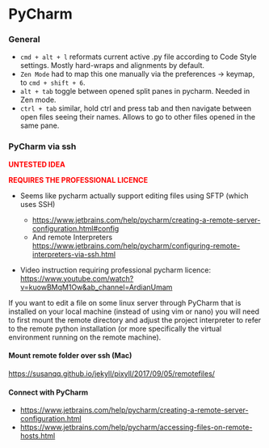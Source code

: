 # PyCharm

### General

- `cmd + alt + l`
reformats current active .py file according to Code Style settings. Mostly hard-wraps and alignments by default.
- `Zen Mode`
had to map this one manually via the preferences -> keymap, to `cmd + shift + 6`.
- `alt + tab`
toggle between opened split panes in pycharm. Needed in Zen mode.
- `ctrl + tab`
similar, hold ctrl and press tab and then navigate between open files seeing their names. Allows to go to other files opened in the same pane.

### PyCharm via ssh

<span style="color:red">**UNTESTED IDEA**</span>

<span style="color:red">**REQUIRES THE PROFESSIONAL LICENCE**</span>

- Seems like pycharm actually support editing files using SFTP (which uses SSH)
  - https://www.jetbrains.com/help/pycharm/creating-a-remote-server-configuration.html#config
  - And remote Interpreters
https://www.jetbrains.com/help/pycharm/configuring-remote-interpreters-via-ssh.html

- Video instruction requiring professional pycharm licence: https://www.youtube.com/watch?v=kuowBMqM1Ow&ab_channel=ArdianUmam

If you want to edit a file on some linux server through PyCharm that is installed on your local machine (instead of using vim or nano) you will need to first mount the remote directory and adjust the project interpreter to refer to the remote python installation (or more specifically the virtual environment running on the remote machine).

#### Mount remote folder over ssh (Mac)
https://susanqq.github.io/jekyll/pixyll/2017/09/05/remotefiles/

#### Connect with PyCharm

- https://www.jetbrains.com/help/pycharm/creating-a-remote-server-configuration.html 
- https://www.jetbrains.com/help/pycharm/accessing-files-on-remote-hosts.html
